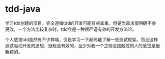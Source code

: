 # tdd-java
学习tdd创建的项目。完全遵循tdd的开发可能有些笨重，但是当需求很明确不会更改，一个方法比较复杂时，tdd会是一种很严谨有效的开发方法论。

个人感觉tdd虽然有不少弊端，但是学习一下起码能了解一些测试框架。而且这种测试驱动开发的思想，挺规范有效的，至少对我一个之前没接触过的人的感觉是很新颖的。
